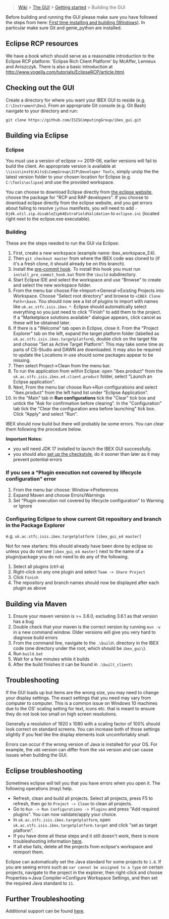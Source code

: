 > [Wiki](Home) > [The GUI](The-GUI) > [Getting started](GUI-Getting-Started) > Building the GUI

Before building and running the GUI please make sure you have followed the steps from here: [First time installing and building (Windows)](First-time-installing-and-building-(Windows)). In particular make sure Git and genie_python are installed.

## Eclipse RCP resources

We have a book which should serve as a reasonable introduction to the Eclipse RCP platform: 'Eclipse Rich Client Platform' by McAffer, Lemieux and Aniszczyk. There is also a basic introduction at http://www.vogella.com/tutorials/EclipseRCP/article.html.

## Checking out the GUI

Create a directory for where you want your IBEX GUI to reside (e.g. `C:\Instrument\Dev`). From an appropriate Git console (e.g. Git Bash) navigate to your directory and run:

`git clone https://github.com/ISISComputingGroup/ibex_gui.git`

## Building via Eclipse ##

### Eclipse

You must use a version of eclipse >= 2019-06, earlier versions will fail to build the client. An appropriate version is available at `\\isis\inst$\Kits$\CompGroup\ICP\Developer Tools`, simply unzip the the latest version folder to your chosen location for Eclipse (e.g. `C:\Tools\eclipse`) and use the provided workspace. 

You can choose to download Eclipse directly from [the eclipse website](http://www.eclipse.org/downloads/packages/), choose the package for "RCP and RAP developers". If you choose to download eclipse directly from the eclipse website, and you get errors about failing to resolve `jython` manifests, you will need to add `-Djdk.util.zip.disableZip64ExtraFieldValidation` to `eclipse.ini` (located right next to the eclipse.exe executable).

### Building

These are the steps needed to run the GUI via Eclipse:

1. First, create a new workspace (example name: ibex_workspace_E4).
1. Then `git checkout master` from where the IBEX code was cloned to (if it's a fresh clone, it should already be on this branch).
1. Install the [pre-commit hook](https://github.com/ISISComputingGroup/IBEX/issues/4786). To install this hook you must run `install_pre_commit_hook.bat` from the `\build` subdirectory.
1. Start Eclipse IDE and select the workspace and use "Browse" to create and select the new workspace folder.
1. From the menu bar choose File->Import->General->Existing Projects into Workspace. Choose "Select root directory" and browse to `<IBEX Clone Path>\base`. You should now see a list of plugins to import with names like `uk.ac.stfc.isis.ibex.*`. Eclipse should automatically select everything so you just need to click "Finish" to add them to the project. If a "Marketplace solutions available" dialogue appears, click cancel as these will be obtained later.
1. If there is a "Welcome" tab open in Eclipse, close it. From the "Project Explorer" tab on the left, expand the target platform folder (labelled as ``uk.ac.stfc.isis.ibex.targetplatform``), double click on the target file and choose "Set as Active Target Platform". This may take some time as parts of CS-Studio and DAWN are downloaded. It may also be required to update the Locations in use should some packages appear to be missing. 
1. Then select Project->Clean from the menu bar.
1. To run the application from within Eclipse: open "ibex.product" from the ``uk.ac.stfc.isis.ibex.e4.client.product`` folder, select "Launch an Eclipse application".
1. Next, From the menu bar choose Run->Run configurations and select "ibex.product" from the left hand list under "Eclipse Application".
1. In the "Main" tab in **Run configurations** tick the "Clear" tick box and untick the "Ask for confirmation before clearing". In the "Configuration" tab tick the "Clear the configuration area before launching" tick box. Click "Apply" and select "Run".

IBEX should now build but there will probably be some errors. You can clear them following the procedure below.

**Important Notes:** 
* you will need JDK 17 installed to launch the IBEX GUI successfully.
* you should also [set up the checkstyle](https://github.com/ISISComputingGroup/ibex_developers_manual/wiki/Checkstyle-setup), do it sooner than later as it may prevent potential errors

### If you see a “Plugin execution not covered by lifecycle configuration” error
1. From the menu bar choose: Window->Preferences
1. Expand Maven and choose Errors/Warnings
1. Set "Plugin execution not covered by lifecycle configuration" to Warning or Ignore

### Configuring Eclipse to show current Git repository and branch in the Package Explorer

e.g. `uk.ac.stfc.isis.ibex.targetplatform [ibex_gui_e4 master]`

Not for new starters: this should already have been done by eclipse so unless you do not see `[ibex_gui_e4 master]` next to the name of a plugin/package you do not need to do any of the following.
1. Select all plugins (ctrl-a)
1. Right-click on any one plugin and select `Team -> Share Project`
1. Click `Finish`
1. The repository and branch names should now be displayed after each plugin as above


## Building via Maven ##

1. Ensure your maven version is >= 3.6.0, excluding 3.6.1 as that version has a bug
1. Double check that your maven is the correct version by running `mvn -v` in a new command window. Older versions will give you very hard to diagnose build errors
1. From the command line, navigate to the `.\build\` directory in the IBEX code (one directory under the root, which should be `ibex_gui\`).
1. Run `build.bat`
1. Wait for a few minutes while it builds
1. After the build finishes it can be found in `.\built_client\`

## Troubleshooting ##

If the GUI loads up but items are the wrong size, you may need to change your display settings. The exact settings that you need may vary from computer to computer. This is a common issue on Windows 10 machines due to the OS' scaling setting for text, icons etc. that is meant to ensure they do not look too small on high screen resolutions. 

Generally a resolution of 1920 x 1080 with a scaling factor of 100% should look correct on standard screens. You can increase both of those settings slightly if you feel like the display elements look uncomfortably small.

Errors can occur if the wrong version of Java is installed for your OS. For example, the `x86` version can differ from the `x64` version and can cause issues when building the GUI. 

## Eclipse troubleshooting ##

Sometimes eclipse will tell you that you have errors when you open it. The following operations (may) help.
- Refresh, clean and build all projects. Select all projects, press F5 to refresh, then go to `Project -> Clean` to clean all projects.
- Go to `Run -> Run Configurations -> Plugins` and press "Add required plugins". You can now validate/apply your choice.
- In `uk.ac.stfc.isis.ibex.targetplatform`, open `uk.ac.stfc.isis.ibex.targetplatform.target` and click "set as target platform". 
- If you have done all these steps and it still doesn't work, there is more troubleshooting information [here](https://github.com/ISISComputingGroup/ibex_developers_manual/wiki/Common-Eclipse-Issues).
- If all else fails, delete all the projects from eclipse's workspace and reimport them.

Eclipse can automatically set the Java standard for some projects to `1.8`. If you are seeing errors such as `var cannot be assigned to a type` on certain projects, navigate to the project in the explorer, then right-click and choose Properties->Java Compiler->Configure Workspace Settings, and then set the required Java standard to `11`.

## Further Troubleshooting ##

Additional support can be found [here](https://github.com/ISISComputingGroup/ibex_developers_manual/wiki/GUI-Troubleshooting).
